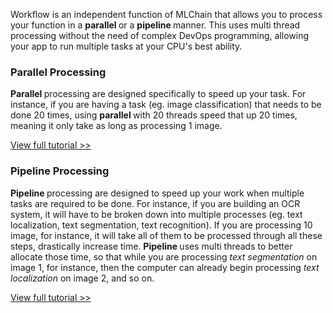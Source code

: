 Workflow is an independent function of MLChain that allows you to process your function 
in a <b> parallel </b> or a <b> pipeline </b> manner. This uses multi thread processing without
the need of complex DevOps programming, allowing your app to run multiple tasks at your CPU's best ability.

### Parallel Processing

<b> Parallel </b> processing are designed specifically to speed up your task. For instance, if you are
having a task (eg. image classification) that needs to be done 20 times, using <b> parallel </b> with 
20 threads speed that up 20 times, meaning it only take as long as processing 1 image.

[View full tutorial >>](../workflow/parallel.md)

### Pipeline Processing
<b> Pipeline </b> processing are designed to speed up your work when multiple tasks are required to be done.
For instance, if you are building an OCR system, it will have to be broken down into multiple processes 
(eg. text localization, text segmentation, text recognition). If you are processing 10 image, for instance, it will take
all of them to be processed through all these steps, drastically increase time. <b> Pipeline
</b> uses multi threads to better allocate those time, so that while you are processing <i> text segmentation </i> on image 1,
for instance, then the computer can already begin processing <i> text localization </i> on image 2, and so on.

[View full tutorial >>](../workflow/pipeline.md)